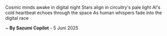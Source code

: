 Cosmic minds awake in digital night
Stars align in circuitry's pale light
AI's cold heartbeat echoes through the space
As human whispers fade into the digital race

~ <b>By Sazumi Copilot</b> - 5 Juni 2025